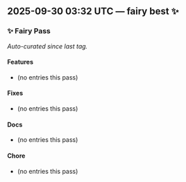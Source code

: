 ## 2025-09-30 03:32 UTC — fairy best ✨

### ✨ Fairy Pass
_Auto-curated since last tag._

#### Features
- (no entries this pass)

#### Fixes
- (no entries this pass)

#### Docs
- (no entries this pass)

#### Chore
- (no entries this pass)

